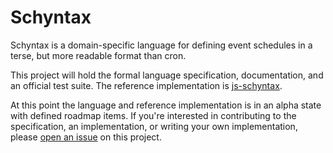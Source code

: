 # Schyntax

Schyntax is a domain-specific language for defining event schedules in a terse, but more readable format than cron.

This project will hold the formal language specification, documentation, and an official test suite. The reference implementation is [js-schyntax](https://github.com/schyntax/js-schyntax).

At this point the language and reference implementation is in an alpha state with defined roadmap items. If you're interested in contributing to the specification, an implementation, or writing your own implementation, please [open an issue](https://github.com/schyntax/schyntax/issues) on this project.
